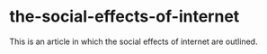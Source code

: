 # the-social-effects-of-internet
This is an article in which the social effects of internet are outlined.
